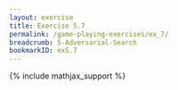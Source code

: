 ```yaml
---
layout: exercise
title: Exercise 5.7
permalink: /game-playing-exercises/ex_7/
breadcrumb: 5-Adversarial-Search
bookmarkID: ex5.7
---
```


{% include mathjax_support %}

